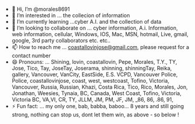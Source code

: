 - 👋 Hi, I’m @morales8691
- 👀 I’m interested in ... the collecion of information
- 🌱 I’m currently learning ...cyber A.I. and the collection of data
- 💞️ I’m looking to collaborate on ... cyber information, A.i. Information, web information, cellular, Windows, IOS, Mac, MSN, hotmail, Live, gmail, google, 3rd party collaborators etc. etc.. 
- 📫 How to reach me ... coastallovinjose@gmail.com, please request for a contact number 
- 😄 Pronouns: ... Shining, lovin, coastallovin, Pepe, Morales, T.Y., TY, Jose, Tico, Tay, JoseTay, Joserama, shinning, shinningTay, Reika, gallery, Vancouver, VanCity, EastSide, E.S. VCPD, Vancouver Police, Police, coastallovinjose, coast, west, westcoast, Tofino, Victoria, Vancouver, Russia, Russian, Khazi, Costa Rica, Tico, Rico, Morales, Jon, Jonathan, Weesies, Tynaia, BC, Canada, West Coast, Tofino, Victoria, Victoria BC, VA,VI, CR, TY, JLLM, JM,  PM, JF, JM, _86, 86, .86, 91,      
- ⚡ Fun fact: ... my only one, bab, babba, baboo... 8 years and still going strong, nothing can stop us, dont let them win, as above - so below !

<!---
morales8691/morales8691 is a ✨ special ✨ repository because its `README.md` (this file) appears on your GitHub profile.
You can click the Preview link to take a look at your changes.
--->
